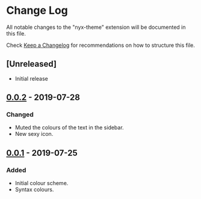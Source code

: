 # Change Log

All notable changes to the "nyx-theme" extension will be documented in this file.

Check [Keep a Changelog](http://keepachangelog.com/) for recommendations on how to structure this file.

## [Unreleased]

- Initial release

## [0.0.2] - 2019-07-28
### Changed
- Muted the colours of the text in the sidebar.
- New sexy icon.

## [0.0.1] - 2019-07-25
### Added
- Initial colour scheme.
- Syntax colours.

[0.0.2]: https://github.com/iambenzo/vscode-theme-nyx/compare/v0.0.1...v0.0.2
[0.0.1]: https://github.com/iambenzo/vscode-theme-nyx/releases/tag/v0.0.1